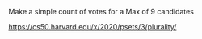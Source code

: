 Make a simple count of votes for a Max of 9 candidates

https://cs50.harvard.edu/x/2020/psets/3/plurality/
